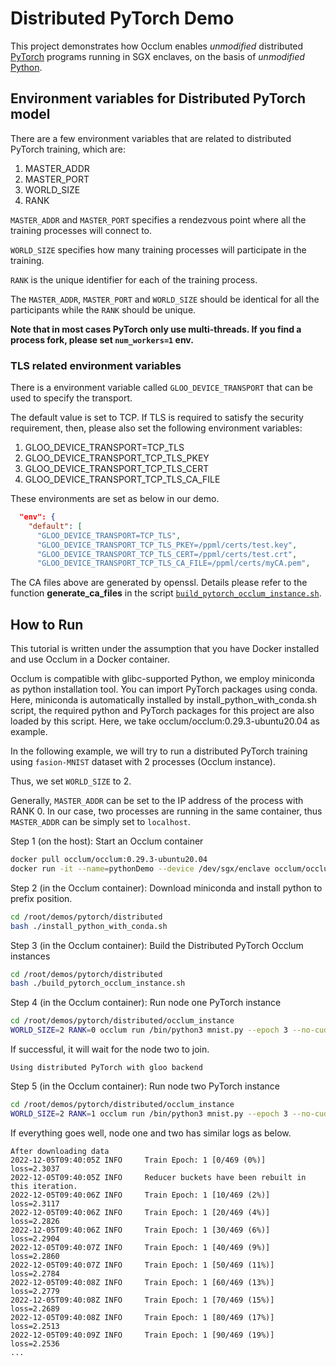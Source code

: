 # Distributed PyTorch Demo

This project demonstrates how Occlum enables _unmodified_ distributed [PyTorch](https://pytorch.org/) programs running in SGX enclaves, on the basis of _unmodified_ [Python](https://www.python.org).

## Environment variables for Distributed PyTorch model
There are a few environment variables that are related to distributed PyTorch training, which are:

1. MASTER_ADDR
2. MASTER_PORT
3. WORLD_SIZE
4. RANK

`MASTER_ADDR` and `MASTER_PORT` specifies a rendezvous point where all the training processes will connect to.

`WORLD_SIZE` specifies how many training processes will participate in the training.

`RANK` is the unique identifier for each of the training process.

The `MASTER_ADDR`, `MASTER_PORT` and `WORLD_SIZE` should be identical for all the participants while the `RANK` should be unique.

**Note that in most cases PyTorch only use multi-threads. If you find a process fork, please set `num_workers=1` env.**

### TLS related environment variables
There is a environment variable called `GLOO_DEVICE_TRANSPORT` that can be used to specify the transport.

The default value is set to TCP.  If TLS is required to satisfy the security requirement, then, please also set the following environment variables:

1. GLOO_DEVICE_TRANSPORT=TCP_TLS
2. GLOO_DEVICE_TRANSPORT_TCP_TLS_PKEY
3. GLOO_DEVICE_TRANSPORT_TCP_TLS_CERT
4. GLOO_DEVICE_TRANSPORT_TCP_TLS_CA_FILE

These environments are set as below in our demo.
```json
  "env": {
    "default": [
      "GLOO_DEVICE_TRANSPORT=TCP_TLS",
      "GLOO_DEVICE_TRANSPORT_TCP_TLS_PKEY=/ppml/certs/test.key",
      "GLOO_DEVICE_TRANSPORT_TCP_TLS_CERT=/ppml/certs/test.crt",
      "GLOO_DEVICE_TRANSPORT_TCP_TLS_CA_FILE=/ppml/certs/myCA.pem",
```

The CA files above are generated by openssl. Details please refer to the function **generate_ca_files** in the script [`build_pytorch_occlum_instance.sh`](./build_pytorch_occlum_instance.sh).

## How to Run

This tutorial is written under the assumption that you have Docker installed and use Occlum in a Docker container.

Occlum is compatible with glibc-supported Python, we employ miniconda as python installation tool. You can import PyTorch packages using conda. Here, miniconda is automatically installed by install_python_with_conda.sh script, the required python and PyTorch packages for this project are also loaded by this script. Here, we take occlum/occlum:0.29.3-ubuntu20.04 as example.

In the following example, we will try to run a distributed PyTorch training using `fasion-MNIST` dataset with 2 processes (Occlum instance).

Thus, we set `WORLD_SIZE` to 2.

Generally, `MASTER_ADDR` can be set to the IP address of the process with RANK 0. In our case, two processes are running in the same container, thus `MASTER_ADDR` can be simply set to `localhost`.

Step 1 (on the host): Start an Occlum container
```bash
docker pull occlum/occlum:0.29.3-ubuntu20.04
docker run -it --name=pythonDemo --device /dev/sgx/enclave occlum/occlum:0.29.3-ubuntu20.04 bash
```

Step 2 (in the Occlum container): Download miniconda and install python to prefix position.
```bash
cd /root/demos/pytorch/distributed
bash ./install_python_with_conda.sh
```

Step 3 (in the Occlum container): Build the Distributed PyTorch Occlum instances
```bash
cd /root/demos/pytorch/distributed
bash ./build_pytorch_occlum_instance.sh
```

Step 4 (in the Occlum container): Run node one PyTorch instance
```bash
cd /root/demos/pytorch/distributed/occlum_instance
WORLD_SIZE=2 RANK=0 occlum run /bin/python3 mnist.py --epoch 3 --no-cuda --seed 42 --save-model
```

If successful, it will wait for the node two to join.
```log
Using distributed PyTorch with gloo backend
```

Step 5 (in the Occlum container): Run node two PyTorch instance
```bash
cd /root/demos/pytorch/distributed/occlum_instance
WORLD_SIZE=2 RANK=1 occlum run /bin/python3 mnist.py --epoch 3 --no-cuda --seed 42 --save-model
```

If everything goes well, node one and two has similar logs as below.
```log
After downloading data
2022-12-05T09:40:05Z INFO     Train Epoch: 1 [0/469 (0%)]       loss=2.3037
2022-12-05T09:40:05Z INFO     Reducer buckets have been rebuilt in this iteration.
2022-12-05T09:40:06Z INFO     Train Epoch: 1 [10/469 (2%)]      loss=2.3117
2022-12-05T09:40:06Z INFO     Train Epoch: 1 [20/469 (4%)]      loss=2.2826
2022-12-05T09:40:06Z INFO     Train Epoch: 1 [30/469 (6%)]      loss=2.2904
2022-12-05T09:40:07Z INFO     Train Epoch: 1 [40/469 (9%)]      loss=2.2860
2022-12-05T09:40:07Z INFO     Train Epoch: 1 [50/469 (11%)]     loss=2.2784
2022-12-05T09:40:08Z INFO     Train Epoch: 1 [60/469 (13%)]     loss=2.2779
2022-12-05T09:40:08Z INFO     Train Epoch: 1 [70/469 (15%)]     loss=2.2689
2022-12-05T09:40:08Z INFO     Train Epoch: 1 [80/469 (17%)]     loss=2.2513
2022-12-05T09:40:09Z INFO     Train Epoch: 1 [90/469 (19%)]     loss=2.2536
...
```
